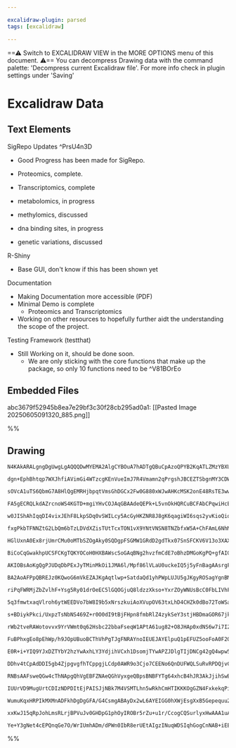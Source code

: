 ```yaml
---

excalidraw-plugin: parsed
tags: [excalidraw]

---
```

==⚠  Switch to EXCALIDRAW VIEW in the MORE OPTIONS menu of this document. ⚠== You can decompress Drawing data with the command palette: 'Decompress current Excalidraw file'. For more info check in plugin settings under 'Saving'


# Excalidraw Data

## Text Elements
SigRepo Updates
 ^PrsU4n3D

- Good Progress has been made for SigRepo.

- Proteomics, complete.  
- Transcriptomics, complete
- metabolomics, in progress 
- methylomics, discussed
- dna binding sites, in progress
- genetic variations, discussed


R-Shiny

- Base GUI, don't know if this has been shown yet















Documentation

- Making Documentation more accessible (PDF) 
- Minimal Demo is complete 
    - Proteomics and Transcriptomics 
- Working on other resources to hopefully further aidt the understanding the scope of the project.


Testing Framework (testthat)

- Still Working on it, should be done soon. 
    - We are only sticking with the core functions that make up the package, so only 10 functions need to be  ^V81BOrEo

## Embedded Files
abc3679f52945b8ea7e29bf3c30f28cb295ad0a1: [[Pasted Image 20250605091320_885.png]]

%%
## Drawing
```compressed-json
N4KAkARALgngDgUwgLgAQQQDwMYEMA2AlgCYBOuA7hADTgQBuCpAzoQPYB2KqATLZMzYBXUtiRoIACyhQ4zZAHoFAc0JRJQgEYA6bGwC2CgF7N6hbEcK4OCtptbErHALRY8RMpWdx8Q1TdIEfARcZgRmBShcZQUebQBGOJ4aOiCEfQQOKGZuAG1wMFAwYogSbggABRYAVQAWDgBmABEU4shYRHKoLChWksxuZ1ra+O0ABgA2AA5phrGeeLGGgE4A

dgn+EphBhtqp7WXJhfiAVimGi4WTzcgKEnVueImJ7R4Vmamn2qPrgshJBCEZTSbgnMY3CDWZTBbjgv4QZhQUhsADWCAAwmx8GxSOUAMTxBCEwl9SCaXDYFHKZFCDjETHY3ESJHWZhwXCBLKkiAAM0I+HwAGVYDCJIIPNzEci0QB1e6Sbh8eFS1EIYUwUXocVlCE04EccI5NDxCFsdnYNTbY1jOFtCDU4RwACSxCNqFyAF0ITzyBkXdwOEIBRDCHS

sOVcA1uTS6QbmG7A8HlQgEMRHjbpqtVmsGhDGCx2Fw0G880xWJwAHKcMSK2onE48RsTE3wwjMJppbpptA8ghhCGaYR0gCiwQyWTdnohQjgxFwXceq1qy0Sz2GJxGEKIHBRAaD+C3bEpqe4vfw/fh3UwvQkgqBACUEHA2KhqrP5+EADpcXWUAAqPTlHeyiPs+r7vt0zDftyPKcFAd5GOIvC2iUsFZAAYrg+j8laqC/HaV5QAAgkQyhFugwQ8r0pak

FA5gECRQLkdAZrcnoWS4KGTD+mgiYHvCOJAqGBAAdeQEPk+L5vnOkHQRCuBCFAbCPqwiHcEiQgIFuXEABKAsCN6oKMPAnAUAC+mxFCUZQSGMABWACOHBNPQqzxJoZwAFIgYKMoTBUJw7tyHRIRA25IBCAxoEMtRxJM8TLPW9ZZhMyy5vCuHOA0pwHCcDQLDwbk2jwy4QncxAPMaqUJCczxZmlywTLUWb4SUAJAiCaBjNoJzLOcPBTHWa5TCuzXyR

w0JIShAhIqqDI4vixJEhF8LkpSDq0vSWILcy5AcGyHKZNR8J8gK6qagiWI6sqs2yvKioQiqaLnaF2pprqwj6oajymualrptN9o0s6rp5F6J2+ggPGoHxIZhlF6C4LU0ZDsQcZulZJQhYqfwWcmJ7Wtl+W7C2dr5uW5GJEqZNloWVYcDWxbzCsCyfOldpth2wQLj2fZaatqOjukR2TuDdozjJBNGUuK48M8YI8Gs2lBbx+6Hse3aoGeF52s+obZHk

fxgPkbTFNNZtG2LbQm6bTzLDVdXZisTUtTcxTON1vX9YNtVNSN8TNZbfxW5A+ChFAmL6NhMiphUbD63uSZ2oiHJQAAQqGjgTYn/F2pkxAZ3SobKDnj1RLRRGkMiFAArgmuw/C+eV9Xtf12r8LPvgMDKJwp58+ZlmtprEAAGqfGnADypDDmwwXwKFhHcgjMWrOMIwlWsaVO6sEKZYVLxjGzUxvIljbZmV91oA2tSvBcUyrMVSx5bUELtQZ6YLNoEz

HGlUxnA0Ex8rjUmrCMu0oMTbSZOgAky0SQDgpFSGMW1GRdD2gdTkx07SnSFCKV6V13o3XAXKCqCpixgNVC9cob0UZ+EkOjH6Ak/qwABhCDaINRbekhtDBuHN4YRhODQ2M31VZJxKGEKW3wpifGSssGiFNFSKx3vCcmdNqxITSnLZsAdSbWXbJ2KW2t+Z2kHJtIW44DZoCnPCCWH5NbxBlokZYiUZjZWVruERucSjYg1n3c8RisaAQkM4VAABxNgb

BiCoCqGwakhpUCSFCKgTQKYOCoH0HXBAWscSoGAqBNg2hvzfmCdE7oBhzDMGoKgPQ+gfAIG6NoVAqAimoD/Gg7ApBCBwCUthbAFSqkGFqd0ZpGQoiDmxD0vpoZUBwGRLE+MTSXBpLqZIDUZTemVMcMwbAQh4ypmaWjXASTM7F1QKwSClSpkzJiYEeMzTlCZDqeYVA9AORWDopwPpmztm7OIIUjg357zOEFJIUMMA/nBLTqETJITqhOg2ZwAA5FAV

AKIOBsAoKgQgPJUDqDbPExJyTMinMkOi1JMA6l/Mpf86lVLaU0uckeIQ5j5yFnBagAAsrgFEJymiMuZe81J+gcSZIpGIeMhBNDBFQAACgqE0dCABKBZwT2WhkIOk/AqAOxCsxcwfpNTuaZO/I0xpxTkSlImagawkTWmsnaZ07p5TlWoBlDiblE1UCcE9eoJgqAbnCFEOEHFL4SWIB5PuGAWsRA+tIFa+434fWoE2mWKIRcPWJq2WaTJbBsWJquXZ

BA2AoAFPpQBREJz0KQwoG6mVkEZAJKgAqtlwp+SatdaQd1yhPWpLUJU5gJKgyROSagYgnBMmCE4A041JrgkyhFYEbtXdTl0UpCcu46gcUAn6Qu8NDMBV6vUPOb86S0RJrgJuzJ5oUTRC0qcl8nAl2LCjXuwseqDSpmDUkzJ0Z/yBPQMEsJESomzJuXqhJerCWCoyVk2NuTJIluaSUhAay+nVMGQgBpzrbX7XtV0lDlS0OGuGXU3AYz8OYtSVcuZe

riPqFWRMjZbZvlhF+Ysg5Ry01drOeEC5lGQOGjuQ8ldzzXkso+YxrZOyWNUsBcC0FbLIVhFCbC+FHAkUorRRirFm68Xga/US/tpLUDkqgHSsz9LzO8u2fy1l1KVVcp5Xyo6YnBXCqtdgMVrBJWZNlfKpVzTVUcHVQQLV6QXx4sI3Uo1qSZ3AbYBap11qWltI6Xhy1zT22du7d6gEsb/UiDFZ+0NCBw0CkjeG2iuW40VQvUmsMLBU1Zy7RmvQiBPW

5q3fmwtxaqVlroh6ytWEEDVo7bW8I9b5xNrszkuiAoXVupOV63txLhD4CHZk0dBo72ToWSa1As753Zo4Eu8tq6PXrskLVvQO7aRFtfZu+caSuWZJnLVq9N6+33uO5Gp9u67sfJhimSJSkv3oG9HBBCSEEraDrMsOs8RsqnHvvfcHGEsI4VBBCQijEyLlEopgko+YV0MVIsxJScA2JwU4gaUg3D252kEv4ESf6IAAfCZE6J1H8UQZSU94gmTYKwYk

s+BDiykPkci/UxpzTsNbNS469Z+r0O0dI9tBjFHpn8fmbRlZ4zykSeY3stjHBDmaGOR67jky+PXIE4s+5BphMvI6S5z5TGpNG7+bJkFHAwXTcU9ClTI7EXItReizFHXdMEt54ZigZKKUWYT+ZulVmmXOYFWyzlWWU82a9UKhdorDQSqlb5xVzrAvBc1dq8LerJfRb22a+LyHLVJdl7hhXNHFmZcW6k+LVX8uBoPSGrNpWl0VZjdV5Fibk0NetScl

rWb2tveRAWotovvx9YrVWmt0q62Hsbc22bbaFseqW1APtA61ug82+O8JHAp0xdNS6w7i7I2nayxdq7bm/v7oe8ik9L3z080EEPs70X8jIxhn1/t9pAcP0Qdh1uQFIlIVJCA1JeY/FlYEA9IOpDJjJTJig8ZihMZShh4iJ4gURBR7wpgoAKhCAa4oBPINBVhSBlBPIXI55OgJBwol5Bhhg4pngRpFZD5mxVh6xd5BgThtBzgbQ3JdgVgGgpFUoL4S

FuBPhxgEo8pEhWp/h9JOpUBuoBCThVhPgTJgFNRAYnoIEUEJAYElpuQ1pEFUZ5ooFoA0F2QMEYJW1KExR8FJRboEBiFKpeByFnpcEqEfCPpaF6FjRfoKR/prRAY2EXQOEIYhs6dRFIBM5wwJBcAJhBE0ZhFUBMZ2h54cY2gCCxEgdFRVgBo1htE5FCxHgTDlFaZKw1FuAip7FEpTgQw9FDVNZDEBxBYxwRYwZpwIIpZ7FlxEgRpzhag5g3FS54Rv

E0R+i+YIQ9YJxDZTYbY2hzYwAxhLY3YdjihVCxh1DsomjTYwAPZJDlgTIjDNCg42gQ4wpw5I5o4uw44E4PEy5U5C4mtFi846R/ji5ASxFy5iIq50VW4wTIAm4oSa4Qg250iIBO5u5e40CwgB4CgiCbJ0A2AA57xMBJBSAKAR4oB4hCAQl3wKx0IxgKgS4scSiJBgt7luDophhV45iJglgGg8oAF7EdFIBcI6wYceS7jageS9g3JYolDAjpTJCGgj

DDhv4tCpAdDDI5gb4ZjpgvgfhTCppgjLCdp0AWR9o3Cjo7CEENo6QnDUFWQLSuRvRPDQjvCJQjSAjSEgjCEKFXStRwj4Q9Q6ECihSIAzRYjmF4jWFgYkjRiUi/RkTPEMi+FsjVg8ioiYZ6cKipYzg/5AFDDZFmiCwMSjIEd6jWiGYkI8olhv55DCyOZeiotVj0CBZTFhjNjLEXibEeZpYpjFYA5ZY1Ttx3FMyUTliDE1ibp5wdlyhEBOMPDghoZI

RNBsAAFsweQGw4cThNApgQhVgEBFZNAeQGhVyxgeQBpsBNBFYTg64xhcB4hJR3AkJjihSwB4hg4IR2lWIPFsTCCh5yhhx9AAAZGANgE4EJTIJoICgALRCUwCEBOCArpHoApyZI4Ioi4nZP23XC/jBHvmqPOGENDJFOyi/meGKmqL6hlLlK9MSFGDGDBAeMuLag1NhEkPiHOF6iVLVKhDMKNLtOsKWjgVWmtKQQEtNNcMOidJOhdI1DwXdJ9LumUL

IUUrVD9MugUrtCDIzNDPDItEjPAISJjNBk7M4VSMTLhn5wRkhCmHTIKKKOgGZN4FxkekqPiOMPkImCURpmLPIkGnLI4HpkZlQDvk3M+HrN0S5ibN8R1hKBMRHHbIsXdC7PGLsQcUVgKmGFDOHNhLCiPBWJiv8UgA2KSuOOOP2Ldn2MOKNnKrovGEYuMK0LNnYs4q3jwOeI/KWLeIMA+Njnji5B+KnNohBOzkGqBILnNxLjGvBNTmbmhKRNyvhJbg

WumuKqxHRPIkMXMnADFkhDgDgGFA/G4CsmgABAyDx2wL6AYEIGG0hXWjEsgXxB5Gepequu2SriOidG6H0GFHAXEogBsOWjepEAwS+vSDuocM2n+rNPQUtM2AgHetBu+vQlkoumoXhsRs+u+t+tVE9IegKARpBqxvSBxpCLkrCM0sgExqyDBv0HvE+mDPjAYRKGpqgFponiYVwkWBQkJo+ppuRrgkwmwi7kxwJtZtpvQghxQKQh4B5vFu+tEmIlJz

xxKwJ15qRpJohLmsRLrjBPVuJv0GHDpG1phOyIROBr5rZu+u1r/CcogCQSurlyxHwAAA1uAeSuTUoFg7j8pv5D54anaBQABNHYM4V4Z4JqesEySYJqeGowcJfQY65RAgTSR4HqVYImVYX8qmom/m9IemzaDM+21GK66kEgSHRUHmsu4gYUJ8UWkoau9lCJBAI20jYIZs2KoGEgcSogtOLEYeZg8kaVBYHeXgexSpEeypT2BVbkR8ZQIMDkcoQe3A

Ye+Y3gNet4cEPQnqGe7O/WrIUmhADm/dPWn0IbR8erUEtAIgzINuqWDSIqhGogCnNAB+iEE3c61+0gTSU0RSLgr+zSPeuwFfbIQUE3OAJu/nVu7zDu/xSEO7RgP8cJfAJOgiO2sIYIKAtiHZbpW29CnhLxfKiclsrBZEH6tILBzEx+sOREIiBBhAJBrEHObasAAg3kfkcIY6syEAMyIAA===
```
%%
